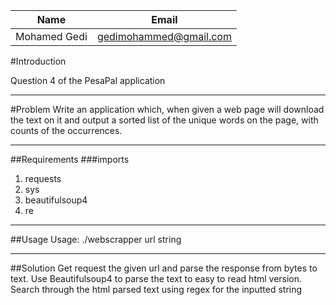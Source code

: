 |Name|Email|
|----|-----|
|Mohamed Gedi| gedimohammed@gmail.com|
#Introduction

Question 4 of the PesaPal application
***
#Problem
Write an application which, when given a web page will download the text on it and output a sorted list of the unique words on the page, with counts of the occurrences.
***

##Requirements
###imports
1. requests
2. sys
3. beautifulsoup4
4. re
***

##Usage
Usage: ./webscrapper url string
***

##Solution
Get request the given url and parse the response from bytes to text.
Use Beautifulsoup4 to parse the text to easy to read html version.
Search through the html parsed text using regex for the inputted string


